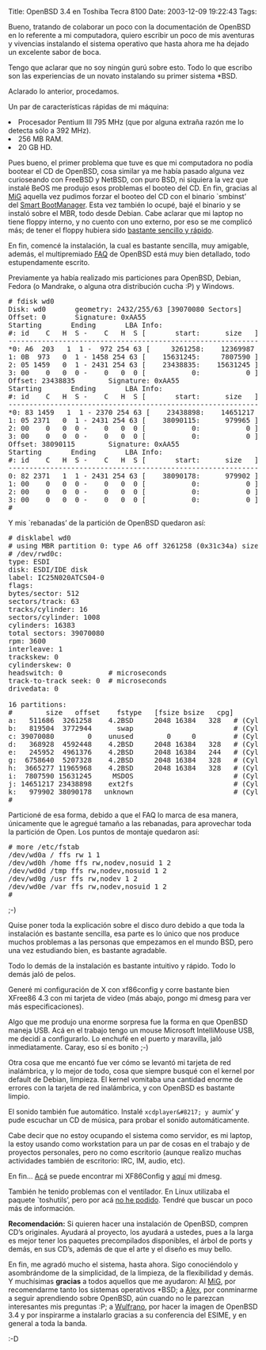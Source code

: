 Title: OpenBSD 3.4 en Toshiba Tecra 8100
Date: 2003-12-09 19:22:43
Tags: 

Bueno, tratando de colaborar un poco con la documentación de OpenBSD en lo referente a mi computadora, quiero escribir un poco de mis aventuras y vivencias instalando el sistema operativo que hasta ahora me ha dejado un excelente sabor de boca.

Tengo que aclarar que no soy ningún gurú sobre esto. Todo lo que escribo son las experiencias de un novato instalando su primer sistema *BSD.

Aclarado lo anterior, procedamos.

Un par de características rápidas de mi máquina:
<li>Procesador Pentium III 795&#160;MHz (que por alguna extraña razón me lo detecta sólo a 392&#160;MHz).</li>
<li>256&#160;MB RAM.</li>
<li>20&#160;GB HD.

Pues bueno, el primer problema que tuve es que mi computadora no podía bootear el CD de OpenBSD, cosa similar ya me había pasado alguna vez curioseando con FreeBSD y NetBSD, con puro BSD, ni siquiera la vez que instalé BeOS me produjo esos problemas el booteo del CD. En fin, gracias al <a href="http://web.archive.org/web/20031226230140/http://www.mig-29.net/">MiG</a> aquella vez pudimos forzar el booteo del CD con el binario `smbinst&#8217; del <a href="http://web.archive.org/web/20031226230140/http://btmgr.sourceforge.net/">Smart BootManager</a>. Esta vez también lo ocupé, bajé el binario y se instaló sobre el MBR, todo desde Debian. Cabe aclarar que mi laptop no tiene floppy interno, y no cuento con uno externo, por eso se me complicó más; de tener el floppy hubiera sido <a href="http://web.archive.org/web/20031226230140/http://openbsd.org/faq/faq4.html#UnixFlop">bastante sencillo y rápido</a>.

En fin, comencé la instalación, la cual es bastante sencilla, muy amigable, además, el multipremiado <a href="http://web.archive.org/web/20031226230140/http://www.openbsd.org/faq/faq.html">FAQ</a> de OpenBSD está muy bien detallado, todo estupendamente escrito.

Previamente ya había realizado mis particiones para OpenBSD, Debian, Fedora (o Mandrake, o alguna otra distribución cucha :P) y Windows.
<pre># fdisk wd0
Disk: wd0       geometry: 2432/255/63 [39070080 Sectors]
Offset: 0       Signature: 0xAA55
Starting       Ending       LBA Info:
#: id    C   H  S -    C   H  S [       start:      size   ]
------------------------------------------------------------------------
*0: A6  203   1  1 -  972 254 63 [     3261258:    12369987 ] OpenBSD
1: 0B  973   0  1 - 1458 254 63 [    15631245:     7807590 ] Win95 FAT-32
2: 05 1459   0  1 - 2431 254 63 [    23438835:    15631245 ] Extended DOS
3: 00    0   0  0 -    0   0  0 [           0:           0 ] unused
Offset: 23438835        Signature: 0xAA55
Starting       Ending       LBA Info:
#: id    C   H  S -    C   H  S [       start:      size   ]
------------------------------------------------------------------------
*0: 83 1459   1  1 - 2370 254 63 [    23438898:    14651217 ] Linux files*
1: 05 2371   0  1 - 2431 254 63 [    38090115:      979965 ] Extended DOS
2: 00    0   0  0 -    0   0  0 [           0:           0 ] unused
3: 00    0   0  0 -    0   0  0 [           0:           0 ] unused
Offset: 38090115        Signature: 0xAA55
Starting       Ending       LBA Info:
#: id    C   H  S -    C   H  S [       start:      size   ]
------------------------------------------------------------------------
0: 82 2371   1  1 - 2431 254 63 [    38090178:      979902 ] Linux swap
1: 00    0   0  0 -    0   0  0 [           0:           0 ] unused
2: 00    0   0  0 -    0   0  0 [           0:           0 ] unused
3: 00    0   0  0 -    0   0  0 [           0:           0 ] unused
#</pre>
Y mis `rebanadas&#8217; de la partición de OpenBSD quedaron así:
<pre># disklabel wd0
# using MBR partition 0: type A6 off 3261258 (0x31c34a) size 12369987 (0xbcc043)
# /dev/rwd0c:
type: ESDI
disk: ESDI/IDE disk
label: IC25N020ATCS04-0
flags:
bytes/sector: 512
sectors/track: 63
tracks/cylinder: 16
sectors/cylinder: 1008
cylinders: 16383
total sectors: 39070080
rpm: 3600
interleave: 1
trackskew: 0
cylinderskew: 0
headswitch: 0           # microseconds
track-to-track seek: 0  # microseconds
drivedata: 0

16 partitions:
#        size   offset    fstype   [fsize bsize   cpg]
a:   511686  3261258    4.2BSD     2048 16384   328   # (Cyl. 3235*- 3742)
b:   819504  3772944      swap                        # (Cyl. 3743 - 4555)
c: 39070080        0    unused        0     0         # (Cyl.    0 - 38759)
d:   368928  4592448    4.2BSD     2048 16384   328   # (Cyl. 4556 - 4921)
e:   245952  4961376    4.2BSD     2048 16384   244   # (Cyl. 4922 - 5165)
g:  6758640  5207328    4.2BSD     2048 16384   328   # (Cyl. 5166 - 11870)
h:  3665277 11965968    4.2BSD     2048 16384   328   # (Cyl. 11871 - 15507*)
i:  7807590 15631245     MSDOS                        # (Cyl. 15507*- 23252*)
j: 14651217 23438898    ext2fs                        # (Cyl. 23252*- 37787*)
k:   979902 38090178   unknown                        # (Cyl. 37787*- 38759)
#</pre>
Particioné de esa forma, debido a que el FAQ lo marca de esa manera, únicamente que le agregué tamaño a las rebanadas, para aprovechar toda la partición de Open. Los puntos de montaje quedaron así:
<pre># more /etc/fstab
/dev/wd0a / ffs rw 1 1
/dev/wd0h /home ffs rw,nodev,nosuid 1 2
/dev/wd0d /tmp ffs rw,nodev,nosuid 1 2
/dev/wd0g /usr ffs rw,nodev 1 2
/dev/wd0e /var ffs rw,nodev,nosuid 1 2
#</pre>
;-)

Quise poner toda la explicación sobre el disco duro debido a que toda la instalación es bastante sencilla, esa parte es lo único que nos produce muchos problemas a las personas que empezamos en el mundo BSD, pero una vez estudiando bien, es bastante agradable.

Todo lo demás de la instalación es bastante intuitivo y rápido. Todo lo demás jaló de pelos.

Generé mi configuración de X con xf86config y corre bastante bien XFree86&#160;4.3 con mi tarjeta de video (más abajo, pongo mi dmesg para ver más especificaciones).

Algo que me produjo una enorme sorpresa fue la forma en que OpenBSD maneja USB. Acá en el trabajo tengo un mouse Microsoft IntelliMouse USB, me decidí a configurarlo. Lo enchufé en el puerto y maravilla, jaló inmediatamente. Caray, eso sí es bonito ;-)

Otra cosa que me encantó fue ver cómo se levantó mi tarjeta de red inalámbrica, y lo mejor de todo, cosa que siempre busqué con el kernel por default de Debian, limpieza. El kernel vomitaba una cantidad enorme de errores con la tarjeta de red inalámbrica, y con OpenBSD es bastante limpio.

El sonido también fue automático. Instalé `xcdplayer&#8217; y `aumix&#8217; y pude escuchar un CD de música, para probar el sonido automáticamente.

Cabe decir que no estoy ocupando el sistema como servidor, es mi laptop, la estoy usando como workstation para un par de cosas en el trabajo y de proyectos personales, pero no como escritorio (aunque realizo muchas actividades también de escritorio: IRC, IM, audio, etc).

En fin&#8230; <a href="http://web.archive.org/web/20031226230140/http://www.damog.net/files/xf86config-openbsd34-damog.txt?PHPSESSID=b35e73a509d50b80c0c8eb29a7c802d2">Acá</a> se puede encontrar mi XF86Config y <a href="http://web.archive.org/web/20031226230140/http://www.damog.net/files/dmesg-openbsd34-damog.txt?PHPSESSID=b35e73a509d50b80c0c8eb29a7c802d2">aquí</a> mi dmesg.

También he tenido problemas con el ventilador. En Linux utilizaba el paquete `toshutils&#8217;, pero por acá <a href="http://web.archive.org/web/20031226230140/http://www.damog.net/index.php?gadget=blog&amp;action=single_view&amp;id=70&amp;PHPSESSID=b35e73a509d50b80c0c8eb29a7c802d2">no he podido</a>. Tendré que buscar un poco más de información.

<strong>Recomendación:</strong> Si quieren hacer una instalación de OpenBSD, compren CD&#8217;s originales. Ayudará al proyecto, los ayudará a ustedes, pues a la larga es mejor tener los paquetes precompilados disponibles, el árbol de ports y demás, en sus CD&#8217;s, además de que el arte y el diseño es muy bello.

En fin, me agradó mucho el sistema, hasta ahora. Sigo conociéndolo y asombrándome de la simplicidad, de la limpieza, de la flexibilidad y demás. Y muchísimas <strong>gracias</strong> a todos aquellos que me ayudaron: Al <a href="http://web.archive.org/web/20031226230140/http://www.mig-29.net/">MiG</a>, por recomendarme tanto los sistemas operativos *BSD; a <a href="http://web.archive.org/web/20031226230140/http://bsdcoders.org/%7Ealex">Alex</a>, por conminarme a seguir aprendiendo sobre OpenBSD, aún cuando no le parezcan interesantes mis preguntas :P; a <a href="http://web.archive.org/web/20031226230140/http://www.tungsteno.com/">Wulfrano</a>, por hacer la imagen de OpenBSD 3.4 y por inspirarme a instalarlo gracias a su conferencia del ESIME, y en general a toda la banda.

:-D</li>
